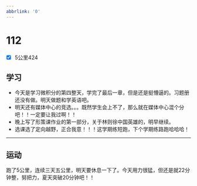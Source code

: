 ```yaml
---
abbrlink: '0'
---
```

# 112

- [x] 5公里424

## 学习

- 今天是学习微积分的第四整天，学完了最后一章，但是还是挺懵逼的。习题册还没有做。明天做题和学英语吧。
- 明天还有媒体中心的竞选。。。既然学生会上不了，那么就在媒体中心混个分吧！！一定要让我过啊！！
- 晚上写了形策课作业的第一部分，关于林则徐中国英雄的，明早继续。
- 选课选了定向越野，正合我意！！！这学期练短跑，下个学期练路跑哈哈哈！

***

## 运动

跑了5公里，连续三天五公里，明天要休息一下了。今天用力很猛，但还是就22分钟整，努把力，夏天突破20分钟吧！！
